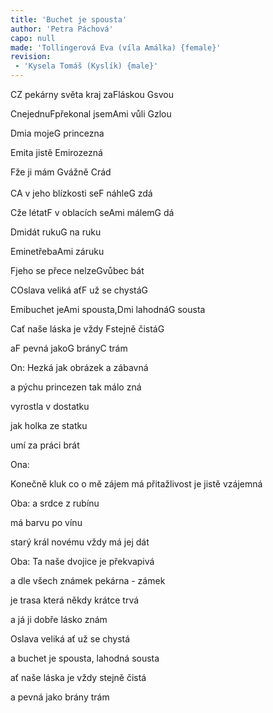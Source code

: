 ```yaml
---
title: 'Buchet je spousta'
author: 'Petra Páchová'
capo: null
made: 'Tollingerová Eva (víla Amálka) {female}'
revision:
 - 'Kysela Tomáš (Kyslík) {male}'
---
```



<verse number="On:"></verse>
<wrapper><chord>C</chord></wrapper>Z pekárny světa kraj za<wrapper><chord>F</chord></wrapper>láskou <wrapper><chord>G</chord></wrapper>svou<br>

<wrapper><chord>C</chord></wrapper>nejednu<wrapper><chord>F</chord></wrapper>překonal jsem<wrapper><chord>Ami</chord></wrapper> vůli <wrapper><chord>G</chord></wrapper>zlou<br>

<wrapper><chord>Dmi</chord></wrapper>a moje<wrapper><chord>G</chord></wrapper> princezna<br>

<wrapper><chord>Emi</chord></wrapper>ta jistě <wrapper><chord>Emi</chord></wrapper>rozezná<br>

<wrapper><chord>F</chord></wrapper>že ji mám <wrapper><chord>G</chord></wrapper>vážně <wrapper><chord>C</chord></wrapper>rád<br><br><verse number="Ona:"></verse>
CA v jeho blízkosti seF náhleG zdá<br>

Cže létatF v oblacích seAmi málemG dá<br>

Dmidát rukuG na ruku<br>

EminetřebaAmi záruku<br>

Fjeho se přece nelzeGvůbec bát<br>


<verse number="Oba:"></verse>
COslava veliká aťF už se chystáG<br>

Emibuchet jeAmi spousta,Dmi lahodnáG sousta<br>

Cať naše láska je vždy Fstejně čistáG<br>

aF pevná jakoG brányC trám<br>


On:
Hezká jak obrázek a zábavná<br>

a pýchu princezen tak málo zná<br>

vyrostla v dostatku<br>

jak holka ze statku<br>

umí za práci brát<br>


Ona:<br>

Konečně kluk co o mě zájem má
přitažlivost je jistě vzájemná<br>

Oba:
a srdce z rubínu<br>

má barvu po vínu<br>

starý král novému vždy má jej dát<br>


Oba:
Ta naše dvojice je překvapivá<br>

a dle všech známek pekárna - zámek<br>

je trasa která někdy krátce trvá<br>

a já ji dobře lásko znám<br>


Oslava veliká ať už se chystá<br>

a buchet je spousta, lahodná sousta<br>

ať naše láska je vždy stejně čistá<br>

a pevná jako brány trám<br>
